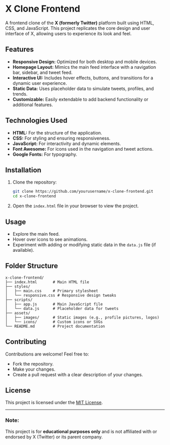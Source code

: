 # X Clone Frontend

A frontend clone of the **X (formerly Twitter)** platform built using HTML, CSS, and JavaScript. This project replicates the core design and user interface of X, allowing users to experience its look and feel.

## Features

- **Responsive Design:** Optimized for both desktop and mobile devices.
- **Homepage Layout:** Mimics the main feed interface with a navigation bar, sidebar, and tweet feed.
- **Interactive UI:** Includes hover effects, buttons, and transitions for a dynamic user experience.
- **Static Data:** Uses placeholder data to simulate tweets, profiles, and trends.
- **Customizable:** Easily extendable to add backend functionality or additional features.


## Technologies Used

- **HTML:** For the structure of the application.
- **CSS:** For styling and ensuring responsiveness.
- **JavaScript:** For interactivity and dynamic elements.
- **Font Awesome:** For icons used in the navigation and tweet actions.
- **Google Fonts:** For typography.

## Installation

1. Clone the repository:
   ```bash
   git clone https://github.com/yourusername/x-clone-frontend.git
   cd x-clone-frontend
   ```
2. Open the `index.html` file in your browser to view the project.

## Usage

- Explore the main feed.
- Hover over icons to see animations.
- Experiment with adding or modifying static data in the `data.js` file (if available).

## Folder Structure

```
x-clone-frontend/
├── index.html       # Main HTML file
├── styles/
│   ├── main.css     # Primary stylesheet
│   └── responsive.css # Responsive design tweaks
├── scripts/
│   ├── app.js       # Main JavaScript file
│   └── data.js      # Placeholder data for tweets
├── assets/
│   ├── images/      # Static images (e.g., profile pictures, logos)
│   └── icons/       # Custom icons or SVGs
└── README.md        # Project documentation
```

## Contributing

Contributions are welcome! Feel free to:
- Fork the repository.
- Make your changes.
- Create a pull request with a clear description of your changes.

## License

This project is licensed under the [MIT License](LICENSE).


---

### Note:
This project is for **educational purposes only** and is not affiliated with or endorsed by X (Twitter) or its parent company.

